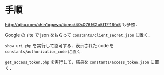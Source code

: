 # 手順

http://qiita.com/shin1ogawa/items/49a076f62e5f17f18fe5 も参照．

Google の site で json をもらって `constants/client_secret.json` に置く．

`show_uri.php` を実行して認可する．表示された code を `constants/authorization_code` に置く．

`get_access_token.php` を実行して，結果を `constants/access_token.json` に置く．
